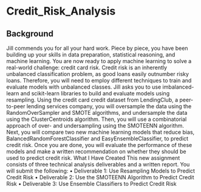 # Credit_Risk_Analysis

## Background
Jill commends you for all your hard work. Piece by piece, you have been building up your skills in data preparation, statistical reasoning, and machine learning. You are now ready to apply machine learning to solve a real-world challenge: credit card risk.
Credit risk is an inherently unbalanced classification problem, as good loans easily outnumber risky loans. Therefore, you will need to employ different techniques to train and evaluate models with unbalanced classes. Jill asks you to use imbalanced-learn and scikit-learn libraries to build and evaluate models using resampling.
Using the credit card credit dataset from LendingClub, a peer-to-peer lending services company, you will oversample the data using the RandomOverSampler and SMOTE algorithms, and undersample the data using the ClusterCentroids algorithm. Then, you will use a combinatorial approach of over- and undersampling using the SMOTEENN algorithm. Next, you will compare two new machine learning models that reduce bias, BalancedRandomForestClassifier and EasyEnsembleClassifier, to predict credit risk. Once you are done, you will evaluate the performance of these models and make a written recommendation on whether they should be used to predict credit risk.
What I Have Created
This new assignment consists of three technical analysis deliverables and a written report. You will submit the following:
•	Deliverable 1: Use Resampling Models to Predict Credit Risk
•	Deliverable 2: Use the SMOTEENN Algorithm to Predict Credit Risk
•	Deliverable 3: Use Ensemble Classifiers to Predict Credit Risk
